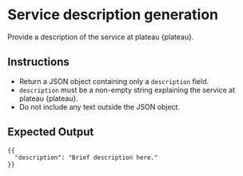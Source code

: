 # Service description generation

Provide a description of the service at plateau {plateau}.

## Instructions
- Return a JSON object containing only a `description` field.
- `description` must be a non-empty string explaining the service at plateau {plateau}.
- Do not include any text outside the JSON object.

## Expected Output
```
{{
  "description": "Brief description here."
}}
```
